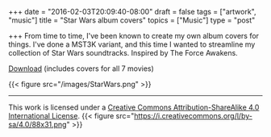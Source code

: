 +++
date = "2016-02-03T20:09:40-08:00"
draft = false
tags = ["artwork", "music"]
title = "Star Wars album covers"
topics = ["Music"]
type = "post"

+++
From time to time, I've been known to create my own album covers for things. I've done a MST3K variant, and this time I wanted to streamline my collection of Star Wars soundtracks. Inspired by The Force Awakens.

[Download](/files/StarWarsAlbumsCovers.tar.gz) (includes covers for all 7 movies)

{{< figure src="/images/StarWars.png" >}}

---

This work is licensed under a [Creative Commons Attribution-ShareAlike 4.0 International License](http://creativecommons.org/licenses/by-sa/4.0/).
{{< figure src="https://i.creativecommons.org/l/by-sa/4.0/88x31.png" >}}
